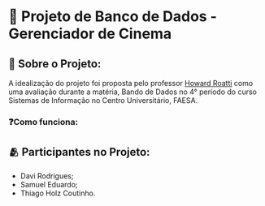 # 🎥 Projeto de Banco de Dados - Gerenciador de Cinema
## 📒 Sobre o Projeto:
A idealização do projeto foi proposta pelo professor [Howard Roatti](https://www.linkedin.com/in/howardroatti/) como uma avaliação durante a matéria, Bando de Dados no 4° período do curso Sistemas de Informação no Centro Universitário, FAESA.

### ❓Como funciona:


## 🫂 Participantes no Projeto:
- Davi Rodrigues;
- Samuel Eduardo;
- Thiago Holz Coutinho.
